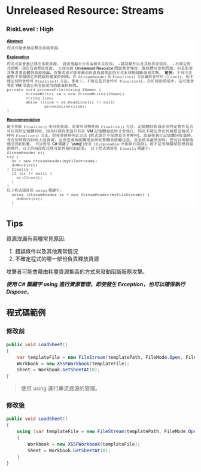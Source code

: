 # Unreleased Resource: Streams

### RiskLevel : High

![Unreleased_Resource_Streams_1](/Fortify/High/Unreleased_Resource_Streams/Unreleased_Resource_Streams_1.png "Unreleased_Resource_Streams")
![Unreleased_Resource_Streams_2](/Fortify/High/Unreleased_Resource_Streams/Unreleased_Resource_Streams_2.png "Unreleased_Resource_Streams")

## Tips
資源洩漏有兩種常見原因:
1. 錯誤條件以及其他異常情況
2. 不確定程式的哪一部份負責釋放資源

攻擊者可能會藉由耗盡資源集區的方式來發動阻斷服務攻擊。

_**使用 C# 關鍵字 using 進行資源管理，即使發生 Exception，也可以確保執行 Dispose**_。

## 程式碼範例

### 修改前

``` C#
public void LoadSheet()
{
    var templateFile = new FileStream(templatePath, FileMode.Open, FileAccess.Read);
    Workbook = new XSSFWorkbook(templateFile);
    Sheet = Workbook.GetSheetAt(0);
}
```

> 使用 using 進行串流資源的管理。

### 修改後

```C#
public void LoadSheet()
{
    using (var templateFile = new FileStream(templatePath, FileMode.Open, FileAccess.Read)) // 開啟讀取樣版檔
    {
        Workbook = new XSSFWorkbook(templateFile);
        Sheet = Workbook.GetSheetAt(0);
    }     
}
```